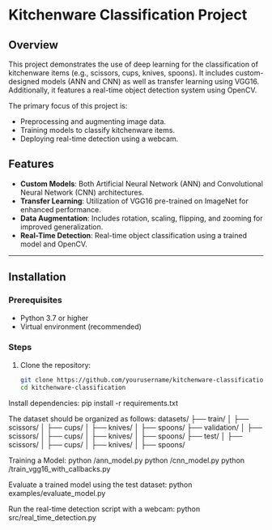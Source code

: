 # Kitchenware Classification Project

## Overview
This project demonstrates the use of deep learning for the classification of kitchenware items (e.g., scissors, cups, knives, spoons). It includes custom-designed models (ANN and CNN) as well as transfer learning using VGG16. Additionally, it features a real-time object detection system using OpenCV.

The primary focus of this project is:
- Preprocessing and augmenting image data.
- Training models to classify kitchenware items.
- Deploying real-time detection using a webcam.

## Features
- **Custom Models**: Both Artificial Neural Network (ANN) and Convolutional Neural Network (CNN) architectures.
- **Transfer Learning**: Utilization of VGG16 pre-trained on ImageNet for enhanced performance.
- **Data Augmentation**: Includes rotation, scaling, flipping, and zooming for improved generalization.
- **Real-Time Detection**: Real-time object classification using a trained model and OpenCV.

---

## Installation
### Prerequisites
- Python 3.7 or higher
- Virtual environment (recommended)

### Steps
1. Clone the repository:
   ```bash
   git clone https://github.com/yourusername/kitchenware-classification.git
   cd kitchenware-classification
   
Install dependencies:
pip install -r requirements.txt

The dataset should be organized as follows:
datasets/
├── train/
│   ├── scissors/
│   ├── cups/
│   ├── knives/
│   ├── spoons/
├── validation/
│   ├── scissors/
│   ├── cups/
│   ├── knives/
│   ├── spoons/
├── test/
│   ├── scissors/
│   ├── cups/
│   ├── knives/
│   ├── spoons/

Training a Model:
python /ann_model.py
python /cnn_model.py
python /train_vgg16_with_callbacks.py

Evaluate a trained model using the test dataset:
python examples/evaluate_model.py

Run the real-time detection script with a webcam:
python src/real_time_detection.py







